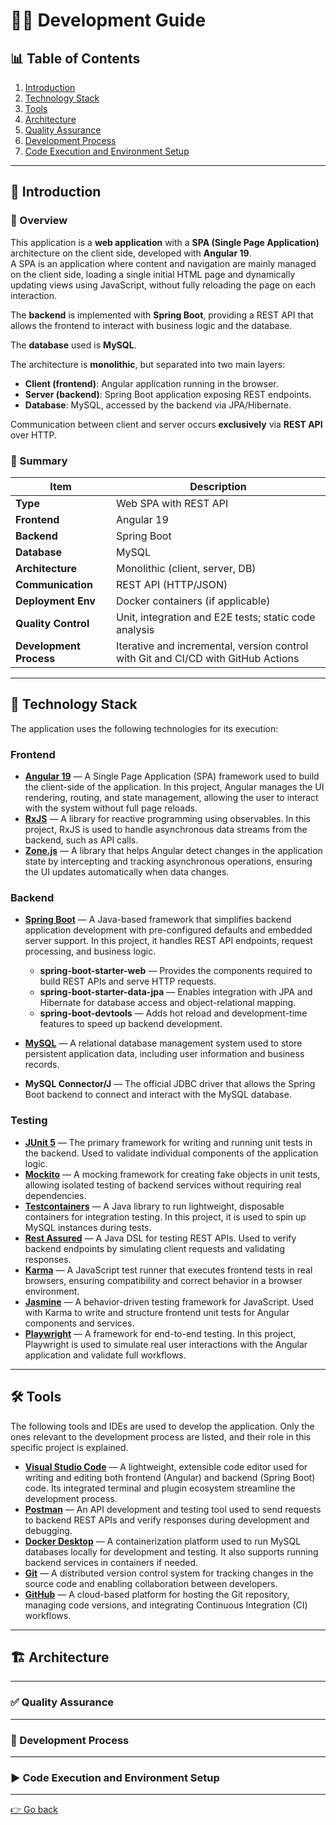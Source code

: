 # 👨‍💻 Development Guide

## 📊 Table of Contents

1. [Introduction](#-introduction)
2. [Technology Stack](#-technology-stack)
3. [Tools](#️-tools)
4. [Architecture](#️-architecture)
5. [Quality Assurance](#-quality-assurance)
6. [Development Process](#-development-process)
7. [Code Execution and Environment Setup](#️-code-execution-and-environment-setup)

---

## 🚀 Introduction

### 📖 Overview

This application is a **web application** with a **SPA (Single Page Application)** architecture on the client side, developed with **Angular 19**.  
A SPA is an application where content and navigation are mainly managed on the client side, loading a single initial HTML page and dynamically updating views using JavaScript, without fully reloading the page on each interaction.

The **backend** is implemented with **Spring Boot**, providing a REST API that allows the frontend to interact with business logic and the database.

The **database** used is **MySQL**.

The architecture is **monolithic**, but separated into two main layers:

- **Client (frontend)**: Angular application running in the browser.
- **Server (backend)**: Spring Boot application exposing REST endpoints.
- **Database**: MySQL, accessed by the backend via JPA/Hibernate.

Communication between client and server occurs **exclusively** via **REST API** over HTTP.

### 📝 Summary

| Item               | Description                          |
|--------------------|------------------------------------|
| **Type**           | Web SPA with REST API               |
| **Frontend**       | Angular 19                         |
| **Backend**        | Spring Boot                       |
| **Database**       | MySQL                             |
| **Architecture**   | Monolithic (client, server, DB)    |
| **Communication**  | REST API (HTTP/JSON)                |
| **Deployment Env** | Docker containers (if applicable)  |
| **Quality Control**| Unit, integration and E2E tests; static code analysis |
| **Development Process** | Iterative and incremental, version control with Git and CI/CD with GitHub Actions |

---

## 🧰 Technology Stack

The application uses the following technologies for its execution:

### **Frontend**

- **[Angular 19](https://angular.io/)** — A Single Page Application (SPA) framework used to build the client-side of the application. In this project, Angular manages the UI rendering, routing, and state management, allowing the user to interact with the system without full page reloads.
- **[RxJS](https://rxjs.dev/)** — A library for reactive programming using observables. In this project, RxJS is used to handle asynchronous data streams from the backend, such as API calls.
- **[Zone.js](https://www.npmjs.com/package/zone.js?activeTab=readme)** — A library that helps Angular detect changes in the application state by intercepting and tracking asynchronous operations, ensuring the UI updates automatically when data changes.

### **Backend**

- **[Spring Boot](https://spring.io/projects/spring-boot)** —  A Java-based framework that simplifies backend application development with pre-configured defaults and embedded server support. In this project, it handles REST API endpoints, request processing, and business logic.

    - **spring-boot-starter-web** —  Provides the components required to build REST APIs and serve HTTP requests.
    - **spring-boot-starter-data-jpa** — Enables integration with JPA and Hibernate for database access and object-relational mapping.
    - **spring-boot-devtools** — Adds hot reload and development-time features to speed up backend development.
- **[MySQL](https://www.mysql.com/)** — A relational database management system used to store persistent application data, including user information and business records.
- **MySQL Connector/J** — The official JDBC driver that allows the Spring Boot backend to connect and interact with the MySQL database.

### **Testing**

- **[JUnit 5](https://junit.org/junit5/)** — The primary framework for writing and running unit tests in the backend. Used to validate individual components of the application logic.
- **[Mockito](https://site.mockito.org/)** — A mocking framework for creating fake objects in unit tests, allowing isolated testing of backend services without requiring real dependencies.
- **[Testcontainers](https://www.testcontainers.org/)** — A Java library to run lightweight, disposable containers for integration testing. In this project, it is used to spin up MySQL instances during tests.
- **[Rest Assured](https://rest-assured.io/)** — A Java DSL for testing REST APIs. Used to verify backend endpoints by simulating client requests and validating responses.
- **[Karma](https://karma-runner.github.io/)** — A JavaScript test runner that executes frontend tests in real browsers, ensuring compatibility and correct behavior in a browser environment.
- **[Jasmine](https://jasmine.github.io/)** — A behavior-driven testing framework for JavaScript. Used with Karma to write and structure frontend unit tests for Angular components and services.
- **[Playwright](https://playwright.dev/)** — A framework for end-to-end testing. In this project, Playwright is used to simulate real user interactions with the Angular application and validate full workflows.

---

## 🛠️ Tools

The following tools and IDEs are used to develop the application. Only the ones relevant to the development process are listed, and their role in this specific project is explained.

- **[Visual Studio Code](https://code.visualstudio.com/)** — A lightweight, extensible code editor used for writing and editing both frontend (Angular) and backend (Spring Boot) code. Its integrated terminal and plugin ecosystem streamline the development process.
- **[Postman](https://www.postman.com/)** — An API development and testing tool used to send requests to backend REST APIs and verify responses during development and debugging.
- **[Docker Desktop](https://www.docker.com/products/docker-desktop/)** — A containerization platform used to run MySQL databases locally for development and testing. It also supports running backend services in containers if needed.
- **[Git](https://git-scm.com/)** — A distributed version control system for tracking changes in the source code and enabling collaboration between developers.
- **[GitHub](https://github.com/)** — A cloud-based platform for hosting the Git repository, managing code versions, and integrating Continuous Integration (CI) workflows.

---

## 🏗️ Architecture



---

### ✅ Quality Assurance

---

### 🔄 Development Process

---

### ▶️ Code Execution and Environment Setup

---
[👉 Go back](/README.md)
